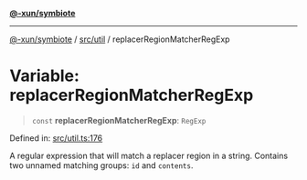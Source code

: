 [**@-xun/symbiote**](../../../README.md)

***

[@-xun/symbiote](../../../README.md) / [src/util](../README.md) / replacerRegionMatcherRegExp

# Variable: replacerRegionMatcherRegExp

> `const` **replacerRegionMatcherRegExp**: `RegExp`

Defined in: [src/util.ts:176](https://github.com/Xunnamius/symbiote/blob/450f56aebb4b9ee6be666259169f3898916253ca/src/util.ts#L176)

A regular expression that will match a replacer region in a string. Contains
two unnamed matching groups: `id` and `contents`.

